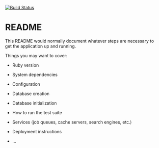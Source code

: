 [![Build Status](https://travis-ci.org/oystersauce8/create-rails-app.svg?branch=foo)](https://travis-ci.org/oystersauce8/create-rails-app)
# README

This README would normally document whatever steps are necessary to get the
application up and running.

Things you may want to cover:

* Ruby version

* System dependencies

* Configuration

* Database creation

* Database initialization

* How to run the test suite

* Services (job queues, cache servers, search engines, etc.)

* Deployment instructions

* ...
